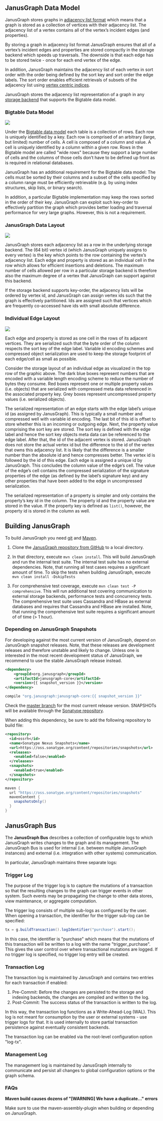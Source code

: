 ## JanusGraph Data Model

JanusGraph stores graphs in [adjacency list
format](http://en.wikipedia.org/wiki/Adjacency_list) which means that a
graph is stored as a collection of vertices with their adjacency list.
The adjacency list of a vertex contains all of the vertex’s incident
edges (and properties).

By storing a graph in adjacency list format JanusGraph ensures that all
of a vertex’s incident edges and properties are stored compactly in the
storage backend which speeds up traversals. The downside is that each
edge has to be stored twice - once for each end vertex of the edge.

In addition, JanusGraph maintains the adjacency list of each vertex in
sort order with the order being defined by the sort key and sort order
the edge labels. The sort order enables efficient retrievals of subsets
of the adjacency list using [vertex centric indices](#vertex-indexes).

JanusGraph stores the adjacency list representation of a graph in any
[storage backend](#storage-backends) that supports the Bigtable data
model.

### Bigtable Data Model

![](images/bigtablemodel.png)

Under the [Bigtable data model](http://en.wikipedia.org/wiki/Bigtable)
each table is a collection of rows. Each row is uniquely identified by a
key. Each row is comprised of an arbitrary (large, but limited) number
of cells. A cell is composed of a column and value. A cell is uniquely
identified by a column within a given row. Rows in the Bigtable model
are called "wide rows" because they support a large number of cells and
the columns of those cells don’t have to be defined up front as is
required in relational databases.

JanusGraph has an additional requirement for the Bigtable data model:
The cells must be sorted by their columns and a subset of the cells
specified by a column range must be efficiently retrievable (e.g. by
using index structures, skip lists, or binary search).

In addition, a particular Bigtable implementation may keep the rows
sorted in the order of their key. JanusGraph can exploit such key-order
to effectively partition the graph which provides better loading and
traversal performance for very large graphs. However, this is not a
requirement.

### JanusGraph Data Layout

![](images/storagelayout.png)

JanusGraph stores each adjacency list as a row in the underlying storage
backend. The (64 bit) vertex id (which JanusGraph uniquely assigns to
every vertex) is the key which points to the row containing the vertex’s
adjacency list. Each edge and property is stored as an individual cell
in the row which allows for efficient insertions and deletions. The
maximum number of cells allowed per row in a particular storage backend
is therefore also the maximum degree of a vertex that JanusGraph can
support against this backend.

If the storage backend supports key-order, the adjacency lists will be
ordered by vertex id, and JanusGraph can assign vertex ids such that the
graph is effectively partitioned. Ids are assigned such that vertices
which are frequently co-accessed have ids with small absolute
difference.

### Individual Edge Layout

![](images/relationlayout.png)

Each edge and property is stored as one cell in the rows of its adjacent
vertices. They are serialized such that the byte order of the column
respects the sort key of the edge label. Variable id encoding schemes
and compressed object serialization are used to keep the storage
footprint of each edge/cell as small as possible.

Consider the storage layout of an individual edge as visualized in the
top row of the graphic above. The dark blue boxes represent numbers that
are encoded with a variable length encoding scheme to reduce the number
of bytes they consume. Red boxes represent one or multiple property
values (i.e. objects) that are serialized with compressed meta data
referenced in the associated property key. Grey boxes represent
uncompressed property values (i.e. serialized objects).

The serialized representation of an edge starts with the edge label’s
unique id (as assigned by JanusGraph). This is typically a small number
and compressed well with variable id encoding. The last bit of this id
is offset to store whether this is an incoming or outgoing edge. Next,
the property value comprising the sort key are stored. The sort key is
defined with the edge label and hence the sort key objects meta data can
be referenced to the edge label. After that, the id of the adjacent
vertex is stored. JanusGraph does not store the actual vertex id but the
difference to the id of the vertex that owns this adjacency list. It is
likely that the difference is a smaller number than the absolute id and
hence compresses better. The vertex id is followed by the id of this
edge. Each edge is assigned a unique id by JanusGraph. This concludes
the column value of the edge’s cell. The value of the edge’s cell
contains the compressed serialization of the signature properties of the
edge (as defined by the label’s signature key) and any other properties
that have been added to the edge in uncompressed serialization.

The serialized representation of a property is simpler and only contains
the property’s key id in the column. The property id and the property
value are stored in the value. If the property key is defined as
`list()`, however, the property id is stored in the column as well.

## Building JanusGraph

To build JanusGraph you need [git](http://git-scm.com/) and
[Maven](http://maven.apache.org/).

1.  Clone the [JanusGraph repository from
    GitHub](https://github.com/JanusGraph/janusgraph) to a local
    directory.

2.  In that directory, execute `mvn clean install`. This will build
    JanusGraph and run the internal test suite. The internal test suite
    has no external dependencies. Note, that running all test cases
    requires a significant amount of time. To skip the tests when
    building JanusGraph, execute `mvn clean install -DskipTests`

3.  For comprehensive test coverage, execute
    `mvn clean test -P comprehensive`. This will run additional test
    covering communication to external storage backends, performance
    tests and concurrency tests. The comprehensive test suite uses
    Cassandra and HBase as external databases and requires that
    Cassandra and HBase are installed. Note, that running the
    comprehensive test suite requires a significant amount of of time
    (&gt; 1 hour).

### Depending on JanusGraph Snapshots

For developing against the most current version of JanusGraph, depend on
JanusGraph snapshot releases. Note, that these releases are development
releases and therefore unstable and likely to change. Unless one is
interested in the most recent development status of JanusGraph, we
recommend to use the stable JanusGraph release instead.

```xml tab='Maven'
<dependency>
    <groupId>org.janusgraph</groupId>
    <artifactId>janusgraph-core</artifactId>
    <version>{{ snapshot_version }}</version>
</dependency>
```

```groovy tab='Gradle'
compile "org.janusgraph:janusgraph-core:{{ snapshot_version }}"
```

Check the [master branch](https://github.com/JanusGraph/janusgraph/tree/master) for the
most current release version. SNAPSHOTs will be available through the
[Sonatype repository](https://oss.sonatype.org/content/repositories/snapshots/org/janusgraph/).

When adding this dependency, be sure to add the following repository to build file:

```xml tab='Maven'
<repository>
  <id>ossrh</id>
  <name>Sonatype Nexus Snapshots</name>
  <url>https://oss.sonatype.org/content/repositories/snapshots</url>
  <releases>
    <enabled>false</enabled>
  </releases>
  <snapshots>
    <enabled>true</enabled>
  </snapshots>
</repository>
```

```groovy tab='Gradle'
maven {
  url "https://oss.sonatype.org/content/repositories/snapshots"
  mavenContent {
    snapshotsOnly()
  }
}
```

## JanusGraph Bus

The **JanusGraph Bus** describes a collection of configurable logs to which JanusGraph writes changes to the graph and its management. The JanusGraph Bus is used for internal (i.e. between multiple JanusGraph instances) and external (i.e. integration with other systems) communication.

In particular, JanusGraph maintains three separate logs:

### Trigger Log
The purpose of the trigger log is to capture the mutations of a transaction so that the resulting changes to the graph can trigger events in other system. Such events may be propagating the change to other data stores, view maintenance, or aggregate computation.

The trigger log consists of multiple sub-logs as configured by the user. When opening a transaction, the identifier for the trigger sub-log can be specified:
```java
tx = g.buildTransaction().logIdentifier("purchase").start();
```

In this case, the identifier is "purchase" which means that the mutations of this transaction will be written to a log with the name "trigger_purchase". This gives the user control over where transactional mutations are logged. If no trigger log is specified, no trigger log entry will be created.

### Transaction Log

The transaction log is maintained by JanusGraph and contains two entries for each transaction if enabled:
1. Pre-Commit: Before the changes are persisted to the storage and indexing backends, the changes are compiled and written to the log.
2. Post-Commit: The success status of the transaction is written to the log.

In this way, the transaction log functions as a Write-Ahead-Log (WAL). This log is not meant for consumption by the user or external systems - use trigger logs for that. It is used internally to store partial transaction persistence against eventually consistent backends.

The transaction log can be enabled via the root-level configuration option "log-tx".

### Management Log

The management log is maintained by JanusGraph internally to communicate and persist all changes to global configuration options or the graph schema.

### FAQs

**Maven build causes dozens of "\[WARNING\] We have a duplicate…"
errors**

Make sure to use the maven-assembly-plugin when building or depending on
JanusGraph.

